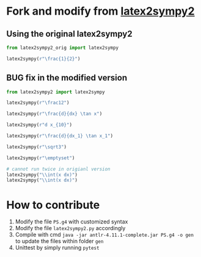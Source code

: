 # Fork and modify from [latex2sympy2](https://github.com/OrangeX4/latex2sympy/tree/master)

## Using the original latex2sympy2
```python
from latex2sympy2_orig import latex2sympy

latex2sympy(r"\frac{1}{2}")
```

## BUG fix in  the modified version
```python
from latex2sympy2 import latex2sympy

latex2sympy(r"\frac12")

latex2sympy(r"\frac{d}{dx} \tan x")

latex2sympy(r"d x_{10}")

latex2sympy(r"\frac{d}{dx_1} \tan x_1")

latex2sympy(r"\sqrt3")

latex2sympy(r"\emptyset")

# cannot run twice in origianl version
latex2sympy("\\int(x dx)")
latex2sympy("\\int(x dx)")
```

# How to contribute
1. Modify the file `PS.g4` with customized syntax
2. Modify the file `latex2sympy2.py` accordingly
3. Compile with cmd `java -jar antlr-4.11.1-complete.jar PS.g4 -o gen` to update the files within folder `gen`
4. Unittest by simply running `pytest`
